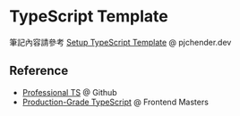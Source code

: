 # TypeScript Template

筆記內容請參考 [Setup TypeScript Template](https://pjchender.dev/typescript/ts-setup-typescript-template/) @ pjchender.dev

## Reference

- [Professional TS](https://github.com/mike-north/professional-ts) @ Github
- [Production-Grade TypeScript](https://frontendmasters.com/courses/production-typescript/) @ Frontend Masters

